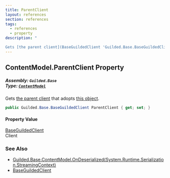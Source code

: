 ```yaml
---
title: ParentClient
layout: references
section: references
tags:
  - references
  - property
description: "

Gets [the parent client](BaseGuildedClient 'Guilded.Base.BaseGuildedClient') that adopts [this object](ContentModel 'Guilded.Base.ContentModel')."
---
```


## ContentModel.ParentClient Property
##### **Assembly:** `Guilded.Base`<br/>**Type:** [`ContentModel`](ContentModel 'Guilded.Base.ContentModel')

Gets [the parent client](BaseGuildedClient 'Guilded.Base.BaseGuildedClient') that adopts [this object](ContentModel 'Guilded.Base.ContentModel').

```csharp
public Guilded.Base.BaseGuildedClient ParentClient { get; set; }
```

#### Property Value
[BaseGuildedClient](BaseGuildedClient 'Guilded.Base.BaseGuildedClient')  
Client

### See Also
- [Guilded.Base.ContentModel.OnDeserialized(System.Runtime.Serialization.StreamingContext)](https://docs.microsoft.com/en-us/dotnet/api/Guilded.Base.ContentModel.OnDeserialized#Guilded_Base_ContentModel_OnDeserialized_System_Runtime_Serialization_StreamingContext_ 'Guilded.Base.ContentModel.OnDeserialized(System.Runtime.Serialization.StreamingContext)')
- [BaseGuildedClient](BaseGuildedClient 'Guilded.Base.BaseGuildedClient')